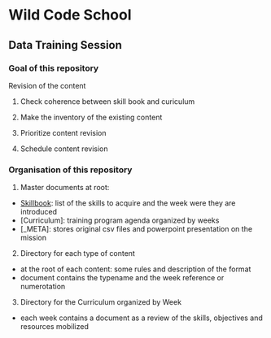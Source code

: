# Wild Code School 
## Data Training Session

### Goal of this repository


Revision of the content

1. Check coherence between skill book and curiculum

2. Make the inventory of the existing content

3. Prioritize content revision

4. Schedule content revision


### Organisation of this repository

1. Master documents at root:

  - [Skillbook](./skillbook.md): list of the skills to acquire and the week were they are introduced
  - [Curriculum]: training program agenda organized by weeks
  - [_META]: stores original csv files and powerpoint presentation on the mission

2. Directory for each type of content
  
  - at the root of each content: some rules and description of the format
  - document contains the typename and the week reference or numerotation

3. Directory for the Curriculum organized by Week
 - each week contains a document as a review of the skills, objectives and resources mobilized 

